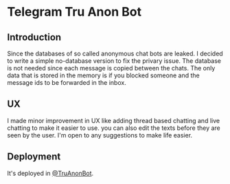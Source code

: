 # Telegram Tru Anon Bot
## Introduction
Since the databases of so called anonymous chat bots are leaked. I decided to write a simple no-database version to fix the privary issue.
The database is not needed since each message is copied between the chats.
The only data that is stored in the memory is if you blocked someone and the message ids to be forwarded in the inbox.
## UX
I made minor improvement in UX like adding thread based chatting and live chatting to make it easier to use. you can also edit the texts before they are seen by the user.
I'm open to any suggestions to make life easier.
## Deployment
It's deployed in [@TruAnonBot](https://t.me/TruAnonBot).